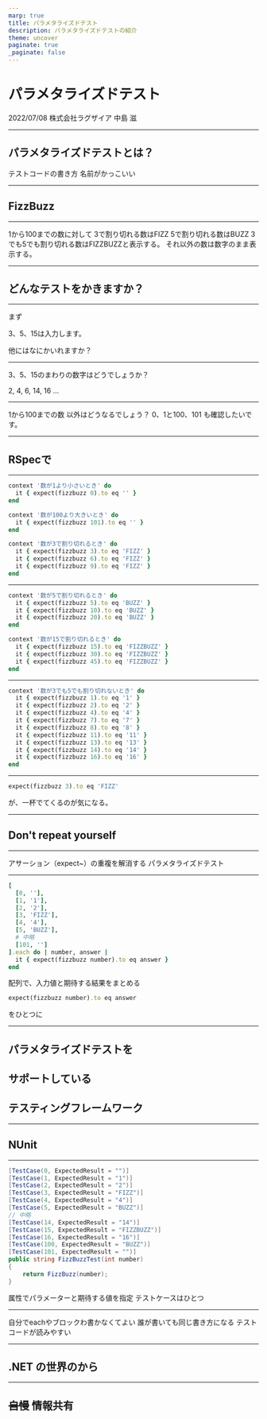 ```yaml
---
marp: true
title: パラメタライズドテスト
description: パラメタライズドテストの紹介
theme: uncover
paginate: true
_paginate: false
---
```


<style>
@import url('https://fonts.googleapis.com/css2?family=Noto+Sans+JP:wght@100&family=Reggae+One&display=swap');
section {
  font-family: 'Reggae One', cursive;
}
</style>

# <!--fit--> パラメタライズドテスト

2022/07/08 株式会社ラグザイア 中島 滋

---

## <!--fit--> パラメタライズドテストとは？

テストコードの書き方
名前がかっこいい

---

## <!--fit--> FizzBuzz

---

1から100までの数に対して
3で割り切れる数はFIZZ
5で割り切れる数はBUZZ
3でも5でも割り切れる数はFIZZBUZZと表示する。
それ以外の数は数字のまま表示する。

---

## <!--fit--> どんなテストをかきますか？


---

まず

3、5、15は入力します。

他にはなにかいれますか？

---

3、5、15のまわりの数字はどうでしょうか？

2, 4, 6, 14, 16 ...

---

1から100までの数 以外はどうなるでしょう？
0、1と100、101 も確認したいです。

---
## <!--fit--> RSpecで


---

```ruby
context '数が1より小さいとき' do
  it { expect(fizzbuzz 0).to eq '' } 
end

context '数が100より大きいとき' do
  it { expect(fizzbuzz 101).to eq '' } 
end

context '数が3で割り切れるとき' do
  it { expect(fizzbuzz 3).to eq 'FIZZ' } 
  it { expect(fizzbuzz 6).to eq 'FIZZ' } 
  it { expect(fizzbuzz 9).to eq 'FIZZ' } 
end
```

---

```ruby
context '数が5で割り切れるとき' do
  it { expect(fizzbuzz 5).to eq 'BUZZ' } 
  it { expect(fizzbuzz 10).to eq 'BUZZ' } 
  it { expect(fizzbuzz 20).to eq 'BUZZ' } 
end

context '数が15で割り切れるとき' do
  it { expect(fizzbuzz 15).to eq 'FIZZBUZZ' } 
  it { expect(fizzbuzz 30).to eq 'FIZZBUZZ' } 
  it { expect(fizzbuzz 45).to eq 'FIZZBUZZ' } 
end
```

---

```ruby
context '数が3でも5でも割り切れないとき' do
  it { expect(fizzbuzz 1).to eq '1' } 
  it { expect(fizzbuzz 2).to eq '2' } 
  it { expect(fizzbuzz 4).to eq '4' } 
  it { expect(fizzbuzz 7).to eq '7' } 
  it { expect(fizzbuzz 8).to eq '8' } 
  it { expect(fizzbuzz 11).to eq '11' } 
  it { expect(fizzbuzz 13).to eq '13' } 
  it { expect(fizzbuzz 14).to eq '14' } 
  it { expect(fizzbuzz 16).to eq '16' } 
end
```

---

```ruby
expect(fizzbuzz 3).to eq 'FIZZ'
```

が、一杯でてくるのが気になる。

---

## <!--fit--> Don't repeat yourself

---

アサーション（expect~）の重複を解消する
パラメタライズドテスト

---

```ruby
[
  [0, ''],
  [1, '1'],
  [2, '2'],
  [3, 'FIZZ'],
  [4, '4'],
  [5, 'BUZZ'],
  # 中略
  [101, '']
].each do | number, answer |
  it { expect(fizzbuzz number).to eq answer }
end
```

配列で、入力値と期待する結果をまとめる

```ruby
expect(fizzbuzz number).to eq answer
```

をひとつに

---

## <!--fit--> パラメタライズドテストを
## <!--fit--> サポートしている
## <!--fit--> テスティングフレームワーク

---

## <!--fit--> NUnit

---

```cs
[TestCase(0, ExpectedResult = "")]
[TestCase(1, ExpectedResult = "1")]
[TestCase(2, ExpectedResult = "2")]
[TestCase(3, ExpectedResult = "FIZZ")]
[TestCase(4, ExpectedResult = "4")]
[TestCase(5, ExpectedResult = "BUZZ")]
// 中略
[TestCase(14, ExpectedResult = "14")]
[TestCase(15, ExpectedResult = "FIZZBUZZ")]
[TestCase(16, ExpectedResult = "16")]
[TestCase(100, ExpectedResult = "BUZZ")]
[TestCase(101, ExpectedResult = "")]
public string FizzBuzzTest(int number)
{
    return FizzBuzz(number);
}
```

属性でパラメーターと期待する値を指定
テストケースはひとつ

---

自分でeachやブロックわ書かなくてよい
誰が書いても同じ書き方になる
テストコードが読みやすい

---

## <!--fit-->.NET の世界のから

---

## <!--fit--> ~~自慢~~ 情報共有
